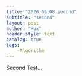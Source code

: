 ```yaml
---
title: "2020.09.08 second"
subtitle: "second"
layout: post
auther: "Hux"
header-style: text
catalog: true
tags:
    -Algorithm
---
```


Second Test...


